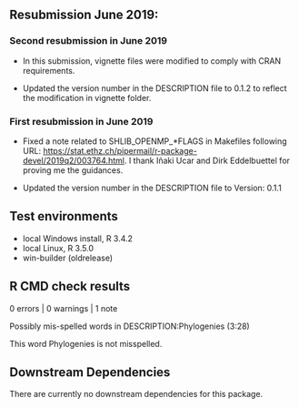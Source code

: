 
## Resubmission June 2019:

### Second resubmission in June 2019

  * In this submission, vignette files were modified to comply with CRAN requirements.
  
  * Updated the version number in the DESCRIPTION file to 0.1.2 to reflect the modification in vignette    folder.

### First resubmission in June 2019

  * Fixed a note related to SHLIB_OPENMP_*FLAGS in Makefiles following URL:        https://stat.ethz.ch/pipermail/r-package-devel/2019q2/003764.html.  I thank Iñaki Ucar and Dirk Eddelbuettel
for proving me the guidances.

  * Updated the version number in the DESCRIPTION file to Version: 0.1.1



## Test environments
* local Windows install, R 3.4.2
* local Linux, R 3.5.0
* win-builder (oldrelease)

## R CMD check results

0 errors | 0 warnings | 1 note

Possibly mis-spelled words in DESCRIPTION:Phylogenies (3:28)

This word Phylogenies is not misspelled.

## Downstream Dependencies

There are currently no downstream dependencies for this package.

